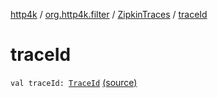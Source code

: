 [http4k](../../index.md) / [org.http4k.filter](../index.md) / [ZipkinTraces](index.md) / [traceId](./trace-id.md)

# traceId

`val traceId: `[`TraceId`](../-trace-id/index.md) [(source)](https://github.com/http4k/http4k/blob/master/http4k-core/src/main/kotlin/org/http4k/filter/ZipkinTraces.kt#L33)